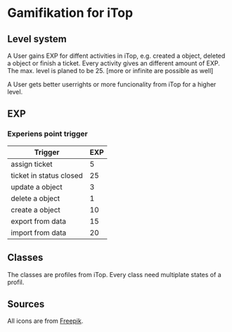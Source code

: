 # Gamifikation for iTop 

## Level system 

A User gains EXP for diffent activities in iTop, e.g. created a object, deleted a object or finish a ticket. Every activity gives an different amount of EXP. 
The max. level is planed to be 25. [more or infinite are possible as well] 

A User gets better userrights or more funcionality from iTop for a higher level.

## EXP 

### Experiens point trigger 

| Trigger | EXP |
| -------- | -------- |
| assign ticket | 5 |
| ticket in status closed | 25 |
| update a object | 3 |
| delete a object | 1 |
| create a object | 10 |
| export from data | 15 |
| import from data | 20 |

## Classes 

The classes are profiles from iTop. Every class need multiplate states of a profil.

## Sources

All icons are from <a href="https://www.freepik.com" title="Freepik">Freepik</a>.

